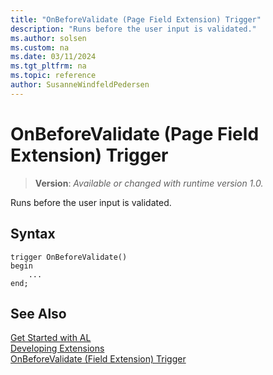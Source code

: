 ```yaml
---
title: "OnBeforeValidate (Page Field Extension) Trigger"
description: "Runs before the user input is validated."
ms.author: solsen
ms.custom: na
ms.date: 03/11/2024
ms.tgt_pltfrm: na
ms.topic: reference
author: SusanneWindfeldPedersen
---
```

[//]: # (START>DO_NOT_EDIT)
[//]: # (IMPORTANT:Do not edit any of the content between here and the END>DO_NOT_EDIT.)
[//]: # (Any modifications should be made in the .xml files in the ModernDev repo.)

# OnBeforeValidate (Page Field Extension) Trigger
> **Version**: _Available or changed with runtime version 1.0._

Runs before the user input is validated.


## Syntax
```AL
trigger OnBeforeValidate()
begin
    ...
end;
```



[//]: # (IMPORTANT: END>DO_NOT_EDIT)
## See Also  
[Get Started with AL](../../devenv-get-started.md)  
[Developing Extensions](../../devenv-dev-overview.md)  
[OnBeforeValidate (Field Extension) Trigger](../fieldextension/devenv-onbeforevalidate-fieldextension-trigger.md)
